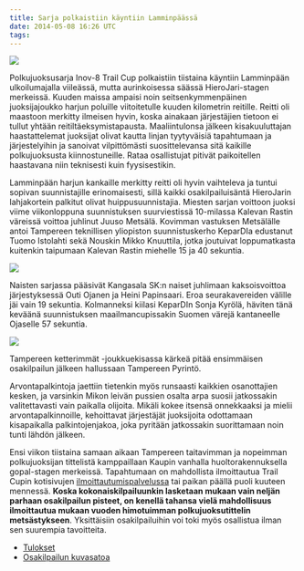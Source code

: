 ```yaml
---
title: Sarja polkaistiin käyntiin Lamminpäässä
date: 2014-05-08 16:26 UTC
tags:
---
```


[![](https://farm3.staticflickr.com/2938/14137718055_db76b7b349_b_d.jpg)](https://www.flickr.com/photos/jarkko/14137718055/in/set-72157644564524092)

Polkujuoksusarja Inov-8 Trail Cup polkaistiin tiistaina käyntiin Lamminpään ulkoilumajalla viileässä, mutta aurinkoisessa säässä HieroJari-stagen merkeissä. Kuuden maissa ampaisi noin seitsenkymmenpäinen juoksijajoukko harjun poluille viitoitetulle kuuden kilometrin reitille. Reitti oli maastoon merkitty ilmeisen hyvin, koska ainakaan järjestäjien tietoon ei tullut yhtään reitiltäeksymistapausta. Maaliintulonsa jälkeen kisakuuluttajan haastattelemat juoksijat olivat kautta linjan tyytyväisiä tapahtumaan ja järjestelyihin ja sanoivat vilpittömästi suosittelevansa sitä kaikille polkujuoksusta kiinnostuneille. Rataa osallistujat pitivät paikoitellen haastavana niin teknisesti kuin fyysisestikin.

Lamminpään harjun kankaille merkitty reitti oli hyvin vaihteleva ja tuntui sopivan suunnistajille erinomaisesti, sillä kaikki osakilpailuisäntä HieroJarin lahjakortein palkitut olivat huippusuunnistajia. Miesten sarjan voittoon juoksi viime viikonloppuna suunnistuksen suurviestissä 10-milassa Kalevan Rastin väreissä voittoa juhlinut Juuso Metsälä. Kovimman vastuksen Metsälälle antoi Tampereen teknillisen yliopiston suunnistuskerho KeparDIa edustanut Tuomo Istolahti sekä Nouskin Mikko Knuuttila, jotka joutuivat loppumatkasta kuitenkin taipumaan Kalevan Rastin miehelle 15 ja 40 sekuntia.

[![](https://farm3.staticflickr.com/2900/14137985304_b658ba16aa_b_d.jpg)](https://www.flickr.com/photos/jarkko/14137985304/in/set-72157644564524092)

Naisten sarjassa pääsivät Kangasala SK:n naiset juhlimaan kaksoisvoittoa järjestyksessä Outi Ojanen ja Heini Papinsaari. Eroa seurakavereiden välille jäi vain 19 sekuntia. Kolmanneksi kiilasi KeparDIn Sonja Kyrölä, häviten tänä keväänä suunnistuksen maailmancupissakin Suomen värejä kantaneelle Ojaselle 57 sekuntia.

[![](https://farm3.staticflickr.com/2932/14137969154_4b095083df_b_d.jpg)](https://www.flickr.com/photos/jarkko/14137969154/in/set-72157644564524092)

Tampereen ketterimmät -joukkuekisassa kärkeä pitää ensimmäisen osakilpailun jälkeen hallussaan Tampereen Pyrintö.

Arvontapalkintoja jaettiin tietenkin myös runsaasti kaikkien osanottajien kesken, ja varsinkin Mikon leivän pussien osalta arpa suosii jatkossakin valitettavasti vain paikalla olijoita. Mikäli kokee itsensä onnekkaaksi ja mielii arvontapalkinnoille, kehoittavat järjestäjät juoksijoita odottamaan kisapaikalla palkintojenjakoa, joka pyritään jatkossakin suorittamaan noin tunti lähdön jälkeen.

Ensi viikon tiistaina samaan aikaan Tampereen taitavimman ja nopeimman polkujuoksijan tittelistä kamppaillaan Kaupin vanhalla huoltorakennuksella gopal-stagen merkeissä. Tapahtumaan on mahdollista ilmoittautua Trail Cupin kotisivujen [ilmoittautumispalvelussa](http://trailcup.fi/2014/ilmo/) tai paikan päällä puoli kuuteen mennessä. **Koska kokonaiskilpailuunkin lasketaan mukaan vain neljän parhaan osakilpailun pisteet, on kenellä tahansa vielä mahdollisuus ilmoittautua mukaan vuoden himotuimman polkujuoksutittelin metsästykseen**. Yksittäisiin osakilpailuihin voi toki myös osallistua ilman sen suurempia tavoitteita.

* [Tulokset](http://events.navigeist.com/fi/events/1/legs/1/results)
* [Osakilpailun kuvasatoa](https://www.flickr.com/photos/jarkko/sets/72157644564524092)
